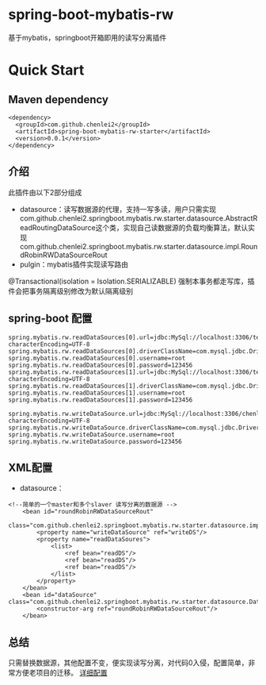 # spring-boot-mybatis-rw
基于mybatis，springboot开箱即用的读写分离插件

# Quick Start
Maven dependency
---
```
<dependency>
  <groupId>com.github.chenlei2</groupId>
  <artifactId>spring-boot-mybatis-rw-starter</artifactId>
  <version>0.0.1</version>
</dependency>
```

介绍
---
此插件由以下2部分组成
- datasource：读写数据源的代理，支持一写多读，用户只需实现 com.github.chenlei2.springboot.mybatis.rw.starter.datasource.AbstractReadRoutingDataSource这个类，实现自己读数据源的负载均衡算法，默认实现com.github.chenlei2.springboot.mybatis.rw.starter.datasource.impl.RoundRobinRWDataSourceRout
- pulgin：mybatis插件实现读写路由


@Transactional(isolation = Isolation.SERIALIZABLE) 强制本事务都走写库，插件会把事务隔离级别修改为默认隔离级别

spring-boot 配置
---
```
spring.mybatis.rw.readDataSources[0].url=jdbc:MySql://localhost:3306/test?characterEncoding=UTF-8
spring.mybatis.rw.readDataSources[0].driverClassName=com.mysql.jdbc.Driver
spring.mybatis.rw.readDataSources[0].username=root
spring.mybatis.rw.readDataSources[0].password=123456
spring.mybatis.rw.readDataSources[1].url=jdbc:MySql://localhost:3306/test?characterEncoding=UTF-8
spring.mybatis.rw.readDataSources[1].driverClassName=com.mysql.jdbc.Driver
spring.mybatis.rw.readDataSources[1].username=root
spring.mybatis.rw.readDataSources[1].password=123456

spring.mybatis.rw.writeDataSource.url=jdbc:MySql://localhost:3306/chenlei?characterEncoding=UTF-8
spring.mybatis.rw.writeDataSource.driverClassName=com.mysql.jdbc.Driver
spring.mybatis.rw.writeDataSource.username=root
spring.mybatis.rw.writeDataSource.password=123456
``` 

XML配置
---
- datasource：
```
<!--简单的一个master和多个slaver 读写分离的数据源 -->
	<bean id="roundRobinRWDataSourceRout"
	    class="com.github.chenlei2.springboot.mybatis.rw.starter.datasource.impl.RoundRobinRWDataSourceRout">
	    <property name="writeDataSource" ref="writeDS"/>
	    <property name="readDataSoures">
	        <list>
	            <ref bean="readDS"/>
	            <ref bean="readDS"/>
	            <ref bean="readDS"/>
	        </list>
	    </property>
	</bean>
	<bean id="dataSource" class="com.github.chenlei2.springboot.mybatis.rw.starter.datasource.DataSourceProxy">
		<constructor-arg ref="roundRobinRWDataSourceRout"/>
	</bean>
``` 

总结
---
只需替换数据源，其他配置不变，便实现读写分离，对代码0入侵，配置简单，非常方便老项目的迁移。
[详细配置](https://github.com/chenlei2/spring-boot-mybatis-rw/blob/master/spring-boot-mybatis-rw/mybatis-rw-sample-xml/src/main/resources/spring-mybatis.xml)
